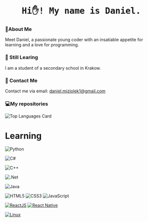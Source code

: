 <h1 align="center">
  <samp>Hi✋! My name is Daniel.</samp>
</h1>

### 📜About Me
Meet Daniel, a passionate young coder with an insatiable appetite for learning and a love for programming.
### 🌱 Still Learing
I am a student of a secondary school in Krakow.
### 📨 Contact Me
Contact me via email: daniel.miziolek1@gmail.com
### 💻My repositories
![Top Languages Card](https://github-readme-stats.vercel.app/api/top-langs/?username=Daniel-Miziolek&layout=compact&theme=radical)

# Learning




![Python](https://img.shields.io/badge/python-3670A0?style=for-the-badge&logo=python&logoColor=ffdd54)


![C#](https://img.shields.io/badge/c%23-%23239120.svg?style=for-the-badge&logo=c-sharp&logoColor=white)


![C++](https://img.shields.io/badge/c++-%2300599C.svg?style=for-the-badge&logo=c%2B%2B&logoColor=white)


![.Net](https://img.shields.io/badge/.NET-5C2D91?style=for-the-badge&logo=.net&logoColor=white)


![Java](https://img.shields.io/badge/java-%23ED8B00.svg?style=for-the-badge&logo=java&logoColor=white)

![HTML5](https://img.shields.io/badge/html5-%23E34F26.svg?style=for-the-badge&logo=html5&logoColor=white)
![CSS3](https://img.shields.io/badge/css3-%231572B6.svg?style=for-the-badge&logo=css3&logoColor=white)
![JavaScript](https://img.shields.io/badge/javascript-%23323330.svg?style=for-the-badge&logo=javascript&logoColor=%23F7DF1E)


 [![ReactJS](https://img.shields.io/badge/-ReactJS-%23282C34?style=flat-square&logo=react)](https://reactjs.org/) [![React Native](https://img.shields.io/badge/-React%20Native-%23282C34?style=flat-square&logo=react)](https://reactnative.dev/)

[![Linux](https://img.shields.io/badge/linux-%23FCC624.svg?style=for-the-badge&logo=linux&logoColor=black)](https://www.linux.org/)
